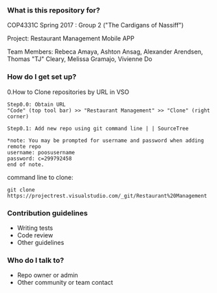 ### What is this repository for? ###

COP4331C Spring 2017 : Group 2 ("The Cardigans of Nassiff")

Project: Restaurant Management Mobile APP

Team Members: Rebeca Amaya, Ashton Ansag,
Alexander Arendsen, Thomas "TJ" Cleary,
Melissa Gramajo, Vivienne Do

### How do I get set up? ###

0.How to Clone repositories by URL in VSO

    Step0.0: Obtain URL 
    "Code" (top tool bar) >> "Restaurant Management" >> "Clone" (right corner) 
    
    Step0.1: Add new repo using git command line | | SourceTree 
    
    *note: You may be prompted for username and password when adding remote repo
    username: poosusername
    password: c=299792458 
    end of note. 
    
command line to clone:

    git clone https://projectrest.visualstudio.com/_git/Restaurant%20Management

### Contribution guidelines ###

* Writing tests
* Code review
* Other guidelines

### Who do I talk to? ###

* Repo owner or admin
* Other community or team contact
